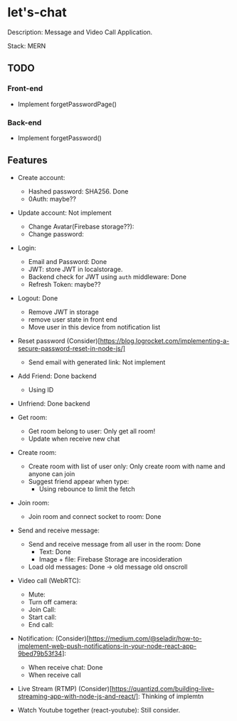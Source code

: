 # let's-chat

Description: Message and Video Call Application.

Stack: MERN

## TODO

### Front-end

- Implement forgetPasswordPage()

### Back-end

- Implement forgetPassword()

## Features

- Create account:

  - Hashed password: SHA256. Done
  - 0Auth: maybe??

- Update account: Not implement

  - Change Avatar(Firebase storage??):
  - Change password:

- Login:

  - Email and Password: Done
  - JWT: store JWT in localstorage.
  - Backend check for JWT using `auth` middleware: Done
  - Refresh Token: maybe??

- Logout: Done

  - Remove JWT in storage
  - remove user state in front end
  - Move user in this device from notification list

- Reset password (Consider)[https://blog.logrocket.com/implementing-a-secure-password-reset-in-node-js/]

  - Send email with generated link: Not implement

- Add Friend: Done backend

  - Using ID

- Unfriend: Done backend

- Get room:

  - Get room belong to user: Only get all room!
  - Update when receive new chat

- Create room:

  - Create room with list of user only: Only create room with name and anyone can join
  - Suggest friend appear when type:
    - Using rebounce to limit the fetch

- Join room:

  - Join room and connect socket to room: Done

- Send and receive message:

  - Send and receive message from all user in the room: Done
    - Text: Done
    - Image + file: Firebase Storage are incosideration
  - Load old messages: Done -> old message old onscroll

- Video call (WebRTC):

  - Mute:
  - Turn off camera:
  - Join Call:
  - Start call:
  - End call:

- Notification: (Consider)[https://medium.com/@seladir/how-to-implement-web-push-notifications-in-your-node-react-app-9bed79b53f34]:

  - When receive chat: Done
  - When receive call

- Live Stream (RTMP) (Consider)[https://quantizd.com/building-live-streaming-app-with-node-js-and-react/]: Thinking of implemtn

- Watch Youtube together (react-youtube): Still consider.
